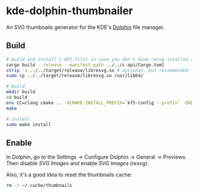 # kde-dolphin-thumbnailer

An SVG thumbnails generator for the KDE's
[Dolphin](https://www.kde.org/applications/system/dolphin/) file manager.

## Build

```bash
# build and install C-API first in case you don't have resvg intalled already
cargo build --release --manifest-path ../../c-api/Cargo.toml
strip -s ../../target/release/libresvg.so # optional, but recommended
sudo cp ../../target/release/libresvg.so /usr/lib64/

# build
mkdir build
cd build
env CC=clang cmake .. -DCMAKE_INSTALL_PREFIX=`kf5-config --prefix` -DKDE_INSTALL_QTPLUGINDIR=`kf5-config --qt-plugins` -DCMAKE_BUILD_TYPE=Release
make

# install
sudo make install
```

## Enable

In Dolphin, go to the Settings -> Configure Dolphin -> General -> Previews.
Then disable *SVG Images* and enable *SVG Images (resvg)*.

Also, it's a good idea to reset the thumbnails cache:

```bash
rm -r ~/.cache/thumbnails
```
